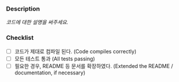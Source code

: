 ### Description
*코드에 대한 설명을 써주세요.*

### Checklist
- [ ] 코드가 제대로 컴파일 된다. (Code compiles correctly)
- [ ] 모든 테스트 통과 (All tests passing)
- [ ] 필요한 경우, README 등 문서를 확장하였다. (Extended the README / documentation, if necessary)
